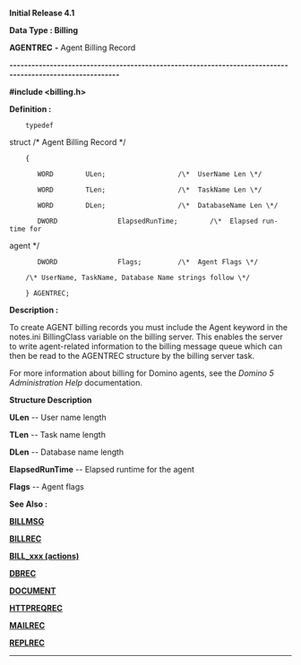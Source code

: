 




<!--
 /\* Font Definitions \*/
 @font-face
 {font-family:Courier;
 panose-1:2 7 4 9 2 2 5 2 4 4;}
@font-face
 {font-family:Helv;
 panose-1:2 11 6 4 2 2 2 3 2 4;}
@font-face
 {font-family:"Cambria Math";
 panose-1:2 4 5 3 5 4 6 3 2 4;}
 /\* Style Definitions \*/
 p.MsoNormal, li.MsoNormal, div.MsoNormal
 {margin-top:0cm;
 margin-right:0cm;
 margin-bottom:8.0pt;
 margin-left:0cm;
 line-height:107%;
 font-size:11.0pt;
 font-family:"Calibri",sans-serif;}
.MsoChpDefault
 {font-size:11.0pt;}
.MsoPapDefault
 {margin-bottom:8.0pt;
 line-height:107%;}
 /\* Page Definitions \*/
 @page WordSection1
 {size:612.0pt 792.0pt;
 margin:72.0pt 72.0pt 72.0pt 72.0pt;}
div.WordSection1
 {page:WordSection1;}
-->




**Initial Release 4.1**



**Data Type : Billing**



**AGENTREC** **-** Agent
Billing Record


**----------------------------------------------------------------------------------------------------------**



**#include
<billing.h>**



**Definition :**




        typedef
struct                        /\*  Agent Billing Record \*/  

        {  

           WORD        ULen;                  /\*  UserName Len \*/  

           WORD        TLen;                  /\*  TaskName Len \*/  

           WORD        DLen;                  /\*  DatabaseName Len \*/  

           DWORD               ElapsedRunTime;        /\*  Elapsed run-time for
agent \*/  

           DWORD               Flags;         /\*  Agent Flags \*/  

        /\* UserName, TaskName, Database Name strings follow \*/  

        } AGENTREC;


 


 


**Description :**



To create
AGENT billing records you must include the Agent keyword in the notes.ini
BillingClass variable on the billing server.  This enables the server to write
agent-related information to the billing message queue which can then be read
to the AGENTREC structure by the billing server task.


 


For more
information about billing for Domino agents, see the *Domino 5 Administration
Help* documentation.


 


**Structure
Description**



**ULen** -- User
name length


 


**TLen** -- Task name
length


 


**DLen** -- Database
name length


 


**ElapsedRunTime** -- Elapsed
runtime for the agent


 


**Flags** -- Agent
flags


 **See Also :**


**[BILLMSG](BILLMSG.md)**


**[BILLREC](BILLREC.md)**


**[BILL\_xxx (actions)](notes:///8525872100478C66/61FD4E9848264AD28525620B006BA8BD/6A3C76AFC8056835852563010073FD5F)**


**[DBREC](DBREC.md)**


**[DOCUMENT](DOCUMENT.md)**


**[HTTPREQREC](HTTPREQREC.md)**


**[MAILREC](MAILREC.md)**


**[REPLREC](REPLREC.md)**



----------------------------------------------------------------------------------------------------------


 





